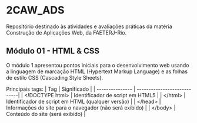 # 2CAW_ADS
Repositório destinado às atividades e avaliações práticas da matéria Construção de Aplicações Web, da FAETERJ-Rio.



## Módulo 01 - HTML & CSS
O módulo 1 apresentou pontos iniciais para o desenvolvimento web usando a linguagem de marcação HTML (Hypertext Markup Language) e as folhas de estilo CSS (Cascading Style Sheets).

Principais tags:
| Tag | Significado |
| --------------- | ----------------------------|
| <\!DOCTYPE html> | Identificador de script em HTML5 |
| <html><\/html> | Identificador de script em HTML (qualquer versão) |
| <head><\/head> | Informações do site para o navegador (não será exibido) |
| <body><\/body> | Conteúdo do site (será exibido) |

